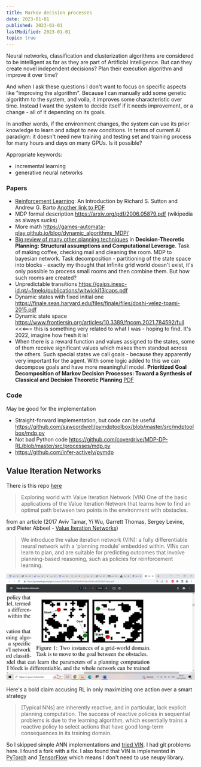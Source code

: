 ```yaml
---
title: Markov decision processes
date: 2023-01-01
published: 2023-01-01
lastModified: 2023-01-01
topic: true
---
```


Neural networks, classification and clusterization algorithms are considered to be intelligent as far as they are part of Artificial Intelligence. But can they create novel independent decisions? Plan their execution algorithm and improve it over time?

And when I ask these questions I don't want to focus on specific aspects like "improving the algorithm". Because I can manually add some genetic algorithm to the system, and voila, it improves some characteristic over time. Instead I want the system to decide itself if it needs improvement, or a change - all of it depending on its goals.

In another words, if the environment changes, the system can use its prior knowledge to learn and adapt to new conditions. In terms of current AI paradigm: it doesn't need new training and testing set and training process for many hours and days on many GPUs. Is it possible?

Appropriate keywords:

- incremental learning
- generative neural networks

### Papers

- [Reinforcement Learning](http://incompleteideas.net/book/the-book.html): An Introduction by Richard S. Sutton and Andrew G. Barto  [Another link to PDF](https://web.stanford.edu/class/psych209/Readings/SuttonBartoIPRLBook2ndEd.pdf)
- MDP formal description https://arxiv.org/pdf/2006.05879.pdf (wikipedia as always sucks)
- More math https://games-automata-play.github.io/blog/dynamic_algorithms_MDP/
- [Big review of many other planning techniques](https://arxiv.org/pdf/1105.5460.pdf) in **Decision-Theoretic Planning: Structural assumptions and Computational Leverage**. Task of making coffee, checking mail and cleaning the room. MDP to bayesian network. Task decomposition - partitioning of the state space into blocks - exactly my thought that infinite grid world doesn't exist, it's only possible to process small rooms and then combine them. But how such rooms are created? 
- Unpredictable transitions https://gaips.inesc-id.pt/~fmelo/publications/witwicki13icaps.pdf
- Dynamic states with fixed initial one https://finale.seas.harvard.edu/files/finale/files/doshi-velez-tpami-2015.pdf
- Dynamic state space https://www.frontiersin.org/articles/10.3389/fncom.2021.784592/full <<<=== this is something very related to what I was - hoping to find. It's 2022, imagine how fresh it is!
- When there is a reward function and values assigned to the states, some of them receive significant values which makes them standout across the others. Such special states we call goals - because they apparently very important for the agent. With some logic added to this we can decompose goals and have more meaningfull model. **Prioritized Goal Decomposition of Markov Decision Processes: Toward a Synthesis of Classical and Decision Theoretic Planning** [PDF](https://www.cs.toronto.edu/~cebly/Papers/decomposition.pdf)

### Code 

May be good for the implementation

- Straight-forward implementation, but code can be useful https://github.com/sawcordwell/pymdptoolbox/blob/master/src/mdptoolbox/mdp.py
- Not bad Python code https://github.com/coverdrive/MDP-DP-RL/blob/master/src/processes/mdp.py
- https://github.com/infer-actively/pymdp


## Value Iteration Networks

There is this repo [here](https://github.com/itdxer/neupy)

> Exploring world with Value Iteration Network (VIN) One of the basic applications of the Value Iteration Network that learns how to find an optimal path between two points in the environment with obstacles.

from an article (2017 Aviv Tamar, Yi Wu, Garrett Thomas, Sergey Levine, and Pieter Abbeel - [Value Iteration Networks](https://arxiv.org/pdf/1602.02867.pdf))

> We introduce the value iteration network (VIN): a fully differentiable neural network with a ‘planning module’ embedded within. VINs can learn to plan, and are suitable for predicting outcomes that involve planning-based reasoning, such as policies for reinforcement learning.

![VIN figure 1](./vin-figure-1.jpg "Typical example of use")

Here's a bold claim accusing RL in only maximizing one action over a smart strategy

> [Typical NNs] are inherently reactive, and in particular, lack explicit planning computation. The success of reactive policies in sequential problems is due to the learning algorithm, which essentially trains a reactive policy to select actions that have good long-term consequences in its training domain.


So I skipped simple ANN implementations and [tried VIN](https://github.com/avivt/VIN). I had git problems here. I found a fork with a fix. I also found that VIN is implemented in [PyTorch](https://github.com/kentsommer/pytorch-value-iteration-networks) and [TensorFlow](https://github.com/TheAbhiKumar/tensorflow-value-iteration-networks) which means I don't need to use neupy library. 
